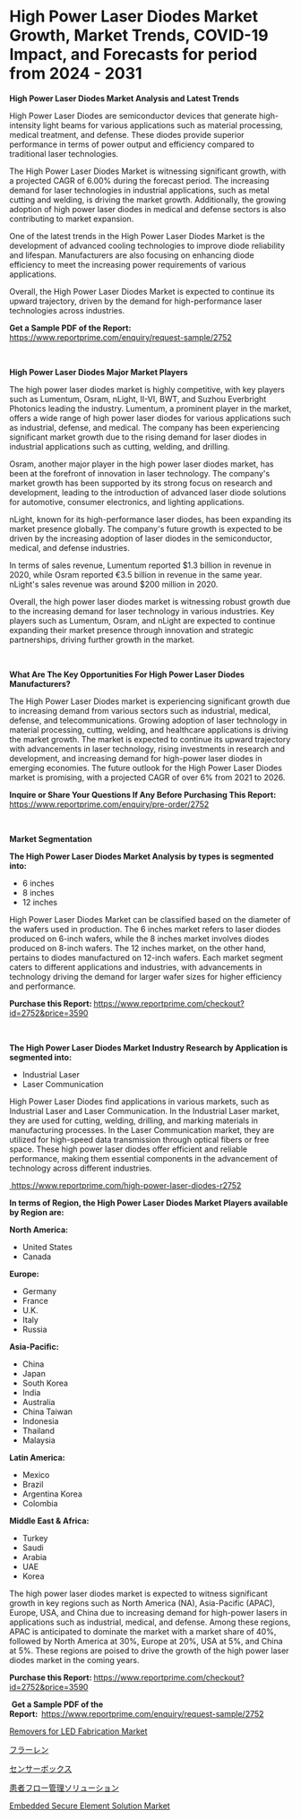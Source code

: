 <p><h1>High Power Laser Diodes Market Growth, Market Trends, COVID-19 Impact, and Forecasts for period from 2024 - 2031</h1></p><p><strong>High Power Laser Diodes Market Analysis and Latest Trends</strong></p>
<p><p>High Power Laser Diodes are semiconductor devices that generate high-intensity light beams for various applications such as material processing, medical treatment, and defense. These diodes provide superior performance in terms of power output and efficiency compared to traditional laser technologies.</p><p>The High Power Laser Diodes Market is witnessing significant growth, with a projected CAGR of 6.00% during the forecast period. The increasing demand for laser technologies in industrial applications, such as metal cutting and welding, is driving the market growth. Additionally, the growing adoption of high power laser diodes in medical and defense sectors is also contributing to market expansion.</p><p>One of the latest trends in the High Power Laser Diodes Market is the development of advanced cooling technologies to improve diode reliability and lifespan. Manufacturers are also focusing on enhancing diode efficiency to meet the increasing power requirements of various applications.</p><p>Overall, the High Power Laser Diodes Market is expected to continue its upward trajectory, driven by the demand for high-performance laser technologies across industries.</p></p>
<p><strong>Get a Sample PDF of the Report:&nbsp;</strong> <a href="https://www.reportprime.com/enquiry/request-sample/2752">https://www.reportprime.com/enquiry/request-sample/2752</a></p>
<p>&nbsp;</p>
<p><strong>High Power Laser Diodes Major Market Players</strong></p>
<p><p>The high power laser diodes market is highly competitive, with key players such as Lumentum, Osram, nLight, II-VI, BWT, and Suzhou Everbright Photonics leading the industry. Lumentum, a prominent player in the market, offers a wide range of high power laser diodes for various applications such as industrial, defense, and medical. The company has been experiencing significant market growth due to the rising demand for laser diodes in industrial applications such as cutting, welding, and drilling.</p><p>Osram, another major player in the high power laser diodes market, has been at the forefront of innovation in laser technology. The company's market growth has been supported by its strong focus on research and development, leading to the introduction of advanced laser diode solutions for automotive, consumer electronics, and lighting applications.</p><p>nLight, known for its high-performance laser diodes, has been expanding its market presence globally. The company's future growth is expected to be driven by the increasing adoption of laser diodes in the semiconductor, medical, and defense industries.</p><p>In terms of sales revenue, Lumentum reported $1.3 billion in revenue in 2020, while Osram reported €3.5 billion in revenue in the same year. nLight's sales revenue was around $200 million in 2020.</p><p>Overall, the high power laser diodes market is witnessing robust growth due to the increasing demand for laser technology in various industries. Key players such as Lumentum, Osram, and nLight are expected to continue expanding their market presence through innovation and strategic partnerships, driving further growth in the market.</p></p>
<p>&nbsp;</p>
<p><strong>What Are The Key Opportunities For High Power Laser Diodes Manufacturers?</strong></p>
<p><p>The High Power Laser Diodes market is experiencing significant growth due to increasing demand from various sectors such as industrial, medical, defense, and telecommunications. Growing adoption of laser technology in material processing, cutting, welding, and healthcare applications is driving the market growth. The market is expected to continue its upward trajectory with advancements in laser technology, rising investments in research and development, and increasing demand for high-power laser diodes in emerging economies. The future outlook for the High Power Laser Diodes market is promising, with a projected CAGR of over 6% from 2021 to 2026.</p></p>
<p><strong>Inquire or Share Your Questions If Any Before Purchasing This Report:</strong> <a href="https://www.reportprime.com/enquiry/pre-order/2752">https://www.reportprime.com/enquiry/pre-order/2752</a></p>
<p>&nbsp;</p>
<p><strong>Market Segmentation</strong></p>
<p><strong>The High Power Laser Diodes Market Analysis by types is segmented into:</strong></p>
<p><ul><li>6 inches</li><li>8 inches</li><li>12 inches</li></ul></p>
<p><p>High Power Laser Diodes Market can be classified based on the diameter of the wafers used in production. The 6 inches market refers to laser diodes produced on 6-inch wafers, while the 8 inches market involves diodes produced on 8-inch wafers. The 12 inches market, on the other hand, pertains to diodes manufactured on 12-inch wafers. Each market segment caters to different applications and industries, with advancements in technology driving the demand for larger wafer sizes for higher efficiency and performance.</p></p>
<p><strong>Purchase this Report:&nbsp;</strong><a href="https://www.reportprime.com/checkout?id=2752&price=3590">https://www.reportprime.com/checkout?id=2752&price=3590</a></p>
<p>&nbsp;</p>
<p><strong>The High Power Laser Diodes Market Industry Research by Application is segmented into:</strong></p>
<p><ul><li>Industrial Laser</li><li>Laser Communication</li></ul></p>
<p><p>High Power Laser Diodes find applications in various markets, such as Industrial Laser and Laser Communication. In the Industrial Laser market, they are used for cutting, welding, drilling, and marking materials in manufacturing processes. In the Laser Communication market, they are utilized for high-speed data transmission through optical fibers or free space. These high power laser diodes offer efficient and reliable performance, making them essential components in the advancement of technology across different industries.</p></p>
<p><a href="https://www.reportprime.com/high-power-laser-diodes-r2752">&nbsp;https://www.reportprime.com/high-power-laser-diodes-r2752</a></p>
<p><strong>In terms of Region, the High Power Laser Diodes Market Players available by Region are:</strong></p>
<p>
    <p> <strong> North America: </strong>
        <ul>
            <li>United States</li>
            <li>Canada</li>
        </ul>
        </p> 
    <p> <strong> Europe: </strong>
        <ul>
            <li>Germany</li>
            <li>France</li>
            <li>U.K.</li>
            <li>Italy</li>
            <li>Russia</li>
        </ul>
        </p> 
    <p> <strong> Asia-Pacific: </strong>
        <ul>
            <li>China</li>
            <li>Japan</li>
            <li>South Korea</li>
            <li>India</li>
            <li>Australia</li>
            <li>China Taiwan</li>
            <li>Indonesia</li>
            <li>Thailand</li>
            <li>Malaysia</li>
        </ul>
        </p> 
    <p> <strong> Latin America: </strong>
        <ul>
            <li>Mexico</li>
            <li>Brazil</li>
            <li>Argentina Korea</li>
            <li>Colombia</li>
        </ul>
        </p> 
    <p> <strong> Middle East & Africa: </strong>
        <ul>
            <li>Turkey</li>
            <li>Saudi</li>
            <li>Arabia</li>
            <li>UAE</li>
            <li>Korea</li>
        </ul>
    </p>
    </p>
<p><p>The high power laser diodes market is expected to witness significant growth in key regions such as North America (NA), Asia-Pacific (APAC), Europe, USA, and China due to increasing demand for high-power lasers in applications such as industrial, medical, and defense. Among these regions, APAC is anticipated to dominate the market with a market share of 40%, followed by North America at 30%, Europe at 20%, USA at 5%, and China at 5%. These regions are poised to drive the growth of the high power laser diodes market in the coming years.</p></p>
<p><strong>Purchase this Report: </strong><a href="https://www.reportprime.com/checkout?id=2752&price=3590">https://www.reportprime.com/checkout?id=2752&price=3590</a></p>
<p>&nbsp;<strong>Get a Sample PDF of the Report:&nbsp;&nbsp;</strong><a href="https://www.reportprime.com/enquiry/request-sample/2752">https://www.reportprime.com/enquiry/request-sample/2752</a></p>
<p><strong></strong></p>
<p><p><a href="https://github.com/santosh758595/Market-Research-Report-List-5/blob/main/removers-for-led-fabrication-market.md">Removers for LED Fabrication Market</a></p><p><a href="https://github.com/reliezer65/Market-Research-Report-List-2/blob/main/629812426865.md">フラーレン</a></p><p><a href="https://medium.com/@solomonbode854/%E6%AC%A1%E3%81%AE%E6%96%87%E7%AB%A0%E3%82%92%E6%97%A5%E6%9C%AC%E8%AA%9E%E3%81%AB%E7%BF%BB%E8%A8%B3%E3%81%97%E3%81%A6%E3%81%8F%E3%81%A0%E3%81%95%E3%81%84-0886bd737012">センサーボックス</a></p><p><a href="https://medium.com/@staberhelen84/%E6%82%A3%E8%80%85%E3%83%95%E3%83%AD%E3%83%BC%E7%AE%A1%E7%90%86%E3%82%BD%E3%83%AA%E3%83%A5%E3%83%BC%E3%82%B7%E3%83%A7%E3%83%B3%E5%B8%82%E5%A0%B4%E3%81%AE%E8%A6%8F%E6%A8%A1-%E3%82%AA%E3%83%B3%E3%83%97%E3%83%AC%E3%83%9F%E3%82%B9-%E3%82%AF%E3%83%A9%E3%82%A6%E3%83%89-%E8%A3%BD%E5%93%81%E5%88%A5-%E7%97%85%E9%99%A2-%E3%82%AF%E3%83%AA%E3%83%8B%E3%83%83%E3%82%AF-%E3%81%9D%E3%81%AE%E4%BB%96-%E3%82%B0%E3%83%AD%E3%83%BC%E3%83%90%E3%83%AB%E7%94%A3%E6%A5%AD%E5%88%86%E6%9E%90-%E3%82%B7%E3%82%A7%E3%82%A2-%E6%88%90%E9%95%B7-%E3%83%88%E3%83%AC%E3%83%B3%E3%83%89-%E3%81%8A%E3%82%88%E3%81%B3%E4%BA%88%E6%B8%AC2024%E5%B9%B4%E3%81%8B%E3%82%892031%E5%B9%B4%E3%81%BE%E3%81%A7-bddc369513be">患者フロー管理ソリューション</a></p><p><a href="https://www.linkedin.com/pulse/embedded-secure-element-solution-market-global-regional-ea0sc">Embedded Secure Element Solution Market</a></p></p>